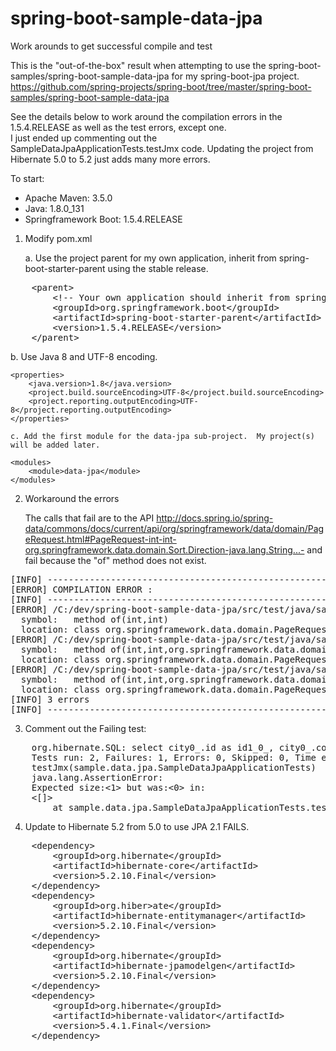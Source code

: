 # spring-boot-sample-data-jpa
Work arounds to get successful compile and test

This is the "out-of-the-box" result when attempting to use the spring-boot-samples/spring-boot-sample-data-jpa for my spring-boot-jpa project.
https://github.com/spring-projects/spring-boot/tree/master/spring-boot-samples/spring-boot-sample-data-jpa

See the details below to work around the compilation errors in the 1.5.4.RELEASE as well as the test errors, except one.  
I just ended up commenting out the SampleDataJpaApplicationTests.testJmx code.
Updating the project from Hibernate 5.0 to 5.2 just adds many more errors.

To start: 
* Apache Maven: 3.5.0
* Java: 1.8.0_131
* Springframework Boot: 1.5.4.RELEASE

1. Modify pom.xml

   a. Use the project parent for my own application, inherit from spring-boot-starter-parent using the stable release.
<pre>
	&lt;parent&gt;
		&lt;!-- Your own application should inherit from spring-boot-starter-parent --&gt;
		&lt;groupId&gt;org.springframework.boot&lt;/groupId&gt;
		&lt;artifactId&gt;spring-boot-starter-parent&lt;/artifactId&gt;
		&lt;version&gt;1.5.4.RELEASE&lt;/version&gt;
	&lt;/parent&gt;
</pre>
   b. Use Java 8 and UTF-8 encoding.

	<properties>
		<java.version>1.8</java.version>
		<project.build.sourceEncoding>UTF-8</project.build.sourceEncoding>
		<project.reporting.outputEncoding>UTF-8</project.reporting.outputEncoding>
	</properties>

	c. Add the first module for the data-jpa sub-project.  My project(s) will be added later.

	<modules>
		<module>data-jpa</module>
	</modules>
  
2. Workaround the errors

	The calls that fail are to the API http://docs.spring.io/spring-data/commons/docs/current/api/org/springframework/data/domain/PageRequest.html#PageRequest-int-int-org.springframework.data.domain.Sort.Direction-java.lang.String...-
	and fail because the "of" method does not exist. 
<pre>
[INFO] -------------------------------------------------------------
[ERROR] COMPILATION ERROR :
[INFO] -------------------------------------------------------------
[ERROR] /C:/dev/spring-boot-sample-data-jpa/src/test/java/sample/data/jpa/service/CityRepositoryIntegrationTests.java:[45,72] cannot find symbol
  symbol:   method of(int,int)
  location: class org.springframework.data.domain.PageRequest
[ERROR] /C:/dev/spring-boot-sample-data-jpa/src/test/java/sample/data/jpa/service/HotelRepositoryIntegrationTests.java:[54,53] cannot find symbol
  symbol:   method of(int,int,org.springframework.data.domain.Sort.Direction,java.lang.String)
  location: class org.springframework.data.domain.PageRequest
[ERROR] /C:/dev/spring-boot-sample-data-jpa/src/test/java/sample/data/jpa/service/HotelRepositoryIntegrationTests.java:[58,44] cannot find symbol
  symbol:   method of(int,int,org.springframework.data.domain.Sort.Direction,java.lang.String)
  location: class org.springframework.data.domain.PageRequest
[INFO] 3 errors
[INFO] -------------------------------------------------------------
</pre>
3. Comment out the Failing test:
<pre>
	org.hibernate.SQL: select city0_.id as id1_0_, city0_.country as country2_0_, city0_.map as map3_0_, city0_.name as name4_0_, city0_.state as state5_0_ from city city0_ where upper(city0_.name)=upper(?) and upper(city0_.country)=upper(?)
	Tests run: 2, Failures: 1, Errors: 0, Skipped: 0, Time elapsed: 15.486 sec <<< FAILURE! - in sample.data.jpa.SampleDataJpaApplicationTests
	testJmx(sample.data.jpa.SampleDataJpaApplicationTests)  Time elapsed: 0.36 sec  <<< FAILURE!
	java.lang.AssertionError:
	Expected size:<1> but was:<0> in:
	<[]>
        at sample.data.jpa.SampleDataJpaApplicationTests.testJmx(SampleDataJpaApplicationTests.java:77)
</pre>
4. Update to Hibernate 5.2 from 5.0 to use JPA 2.1 FAILS.
<pre>
	&lt;dependency&gt;
		&lt;groupId&gt;org.hibernate&lt;/groupId&gt;
		&lt;artifactId&gt;hibernate-core&lt;/artifactId&gt;
		&lt;version&gt;5.2.10.Final&lt;/version&gt;
	&lt;/dependency&gt;
	&lt;dependency&gt;
		&lt;groupId&gt;org.hiber&gt;ate&lt;/groupId&gt;
		&lt;artifactId&gt;hibernate-entitymanager&lt;/artifactId&gt;
		&lt;version&gt;5.2.10.Final&lt;/version&gt;
	&lt;/dependency&gt;
	&lt;dependency&gt;
		&lt;groupId&gt;org.hibernate&lt;/groupId&gt;
		&lt;artifactId&gt;hibernate-jpamodelgen&lt;/artifactId&gt;
		&lt;version&gt;5.2.10.Final&lt;/version&gt;
	&lt;/dependency&gt;
	&lt;dependency&gt;
		&lt;groupId&gt;org.hibernate&lt;/groupId&gt;
		&lt;artifactId&gt;hibernate-validator&lt;/artifactId&gt;
		&lt;version&gt;5.4.1.Final&lt;/version&gt;
	&lt;/dependency&gt;
</pre>
